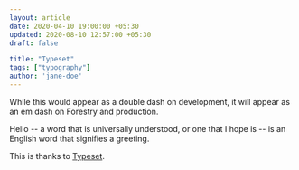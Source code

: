 ```yaml
---
layout: article
date: 2020-04-10 19:00:00 +05:30
updated: 2020-08-10 12:57:00 +05:30
draft: false

title: "Typeset"
tags: ["typography"]
author: 'jane-doe'
---
```


While this would appear as a double dash on development, it will appear as an em dash on Forestry and production.

Hello -- a word that is universally understood, or one that I hope is -- is an English word that signifies a greeting.

This is thanks to [Typeset](https://github.com/davidmerfield/Typeset).
